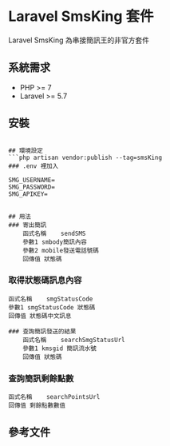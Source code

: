 # Laravel SmsKing 套件
Laravel SmsKing 為串接簡訊王的非官方套件

## 系統需求
 - PHP >= 7
 - Laravel >= 5.7

## 安裝
```composer require javck/smsKing

## 環境設定
```php artisan vendor:publish --tag=smsKing 
### .env 裡加入

SMG_USERNAME=
SMG_PASSWORD=
SMG_APIKEY=


## 用法
### 寄出簡訊
    函式名稱    sendSMS
    參數1 smbody簡訊內容
    參數2 mobile發送電話號碼
    回傳值 狀態碼

```
### 取得狀態碼訊息內容
    函式名稱    smgStatusCode
    參數1 smgStatusCode 狀態碼
    回傳值 狀態碼中文訊息
```
### 查詢簡訊發送的結果
    函式名稱    searchSmgStatusUrl
    參數1 kmsgid 簡訊流水號
    回傳值 狀態碼
```
### 查詢簡訊剩餘點數
    函式名稱    searchPointsUrl
    回傳值 剩餘點數數值

## 參考文件


